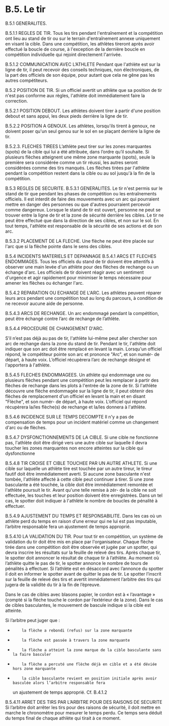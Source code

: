 # B.5. Le tir

B.5.1 GENERALITES.

B.5.1.1 REGLES DE TIR.
Tous les tirs pendant l'entraînement et la compétition ont lieu au stand de tir ou sur le terrain
d'entraînement annexe uniquement en visant la cible. Dans une compétition, les athlètes tireront après
avoir effectué la boucle de course, à l'exception de la dernière boucle en compétition individuelle qui rejoint
directement l'arrivée.

B.5.1.2 COMMUNICATION AVEC L’ATHLETE
Pendant que l'athlète est sur la ligne de tir, il peut recevoir des conseils techniques, non électroniques, de
la part des officiels de son équipe, pour autant que cela ne gêne pas les autres compétiteurs.

B.5.2 POSITION DE TIR.
Si un officiel avertit un athlète que sa position de tir n'est pas conforme aux règles, l'athlète doit
immédiatement faire la correction.

B.5.2.1 POSITION DEBOUT.
Les athlètes doivent tirer à partir d'une position debout et sans appui, les deux pieds derrière la ligne de tir.

B.5.2.2 POSITION A GENOUX.
Les athlètes, lorsqu'ils tirent à genoux, ne doivent poser qu'un seul genou sur le sol en se plaçant derrière
la ligne de tir.

B.5.2.3. FLECHES TIREES
L’athlète peut tirer sur les zones marquantes (spots) de la cible qui lui a été attribuée, dans l’ordre qu’il
souhaite.
Si plusieurs flèches atteignent une même zone marquante (spots), seule la première sera considérée
comme un tir réussi, les autres seront considérées comme des tirs manqués.
Les flèches tirées par l'athlète pendant la compétition restent dans la cible ou au sol jusqu'à la fin de la
compétition.

B.5.3 REGLES DE SECURITE.
B.5.3.1 GENERALITES.
Le tir n'est permis sur le stand de tir que pendant les phases de compétition ou les entraînements officiels.
Il est interdit de faire des mouvements avec un arc qui pourraient mettre en danger des personnes ou que
d'autres pourraient percevoir comme dangereux. Lorsque le stand de tir est ouvert, personne ne peut se
trouver entre la ligne de tir et la zone de sécurité derrière les cibles.
Le tir ne peut être effectué que dans la direction de ses cibles, et non sur le sol. En tout temps, l'athlète est
responsable de la sécurité de ses actions et de son arc.

B.5.3.2 PLACEMENT DE LA FLECHE.
Une flèche ne peut être placée sur l'arc que si la flèche pointe dans le sens des cibles.

B.5.4 INCIDENTS MATERIELS ET DEPANNAGE
B.5.4.1 ARCS ET FLECHES ENDOMMAGES.
Tous les officiels du stand de tir doivent être attentifs à observer une main levée d'un athlète pour des
flèches de rechange ou un échange d'arc. Les officiels de tir doivent réagir avec un sentiment d'urgence et
agir rapidement pour minimiser le temps nécessaire pour amener les flèches ou échanger l'arc.

B.5.4.2 REPARATION OU ECHANGE DE L'ARC.
Les athlètes peuvent réparer leurs arcs pendant une compétition tout au long du parcours, à condition de
ne recevoir aucune aide de personne.

B.5.4.3 ARCS DE RECHANGE.
Un arc endommagé pendant la compétition, peut être échangé contre l’arc de rechange de l’athlète.

B.5.4.4 PROCEDURE DE CHANGEMENT D'ARC.

S’il n’est pas déjà au pas de tir, l'athlète lui-même peut aller chercher son arc de rechange dans la zone du
stand de tir.
Pendant le tir, l'athlète doit indiquer que son arc doit être remplacé en levant la main. Lorsqu'un officiel
répond, le compétiteur pointe son arc et prononce "Arc", et son numér- de départ, à haute voix. L’officiel
récupèrera l’arc de rechange désigné et l'apportera à l'athlète.

B.5.4.5 FLECHES ENDOMMAGEES.
Un athlète qui endommage une ou plusieurs flèches pendant une compétition peut les remplacer à partir
des flèches de rechange dans les plots à l'entrée de la zone de tir. Si l'athlète découvre une flèche
endommagée sur la ligne de tir, il peut obtenir des flèches de remplacement d'un officiel en levant la main
et en disant "Flèche", et son numér- de départ, à haute voix. L’officiel qui répond récupèrera la/les flèche(s)
de rechange et la/les donnera à l'athlète.

B.5.4.6 INCIDENCE SUR LE TEMPS DECOMPTE
Il n'y a pas de compensation de temps pour un incident matériel comme un changement d'arc ou de flèches.

B.5.4.7 DYSFONCTIONNEMENTS DE LA CIBLE.
Si une cible ne fonctionne pas, l'athlète doit être dirigé vers une autre cible sur laquelle il devra toucher les
zones marquantes non encore atteintes sur la cible qui dysfonctionne

B.5.4.8 TIR CROISE ET CIBLE TOUCHEE PAR UN AUTRE ATHLETE.
Si une cible sur laquelle un athlète tire est touchée par un autre tireur, le tireur fautif doit être
immédiatement averti.
Si aucune zone basculante n'est tombée, l'athlète affecté à cette cible peut continuer à tirer.
Si une zone basculante a été touchée, la cible doit être immédiatement remontée et l'athlète poursuit le tir.
Avant qu'une telle remise à zér- de la cible ne soit effectuée, les touches et leur position doivent être
enregistrées. Dans un tel cas, le spotter doit indiquer à l'athlète le nombre de boucles de pénalité à
effectuer.

B.5.4.9 AJUSTEMENT DU TEMPS ET RESPONSABILITE.
Dans les cas où un athlète perd du temps en raison d’une erreur qui ne lui est pas imputable, l’arbitre
responsable fera un ajustement de temps approprié.

B.5.4.10 LA VALIDATION DU TIR.
Pour tout tir en compétition, un système de validation du tir doit être mis en place par l'organisateur. Chaque
flèche tirée dans une compétition doit être observée et jugée par un spotter, qui devra inscrire les résultats
sur la feuille de relevé des tirs.
Après chaque tir, le spotter doit annoncer le résultat de chaque tir à l’athlète.
Au moment où l’athlète quitte le pas de tir, le spotter annonce le nombre de tours de pénalités à effectuer.
Si l’athlète est en désaccord avec l’annonce du spotter il doit en informer le spotter avant de quitter le pas
de tir.
Le spotter l’inscrit sur la feuille de relevé des tirs et avertit immédiatement l’arbitre des tirs qui jugera de
la validité du tir à la fin de l’épreuve.

Dans le cas de cibles avec blasons papier, le cordon est à « l’avantage » (compté si la flèche touche le
cordon par l’extérieur de la zone).
Dans le cas de cibles basculantes, le mouvement de bascule indique si la cible est atteinte.

Si l’arbitre peut juger que :

-         la flèche a rebondi (refus) sur la zone marquante
-         la flèche est passée à travers la zone marquante
-         la flèche a atteint la zone marque de la cible basculante sans la faire basculer
-         la flèche a percuté une flèche déjà en cible et a été déviée hors zone marquante
-         la cible basculante revient en position initiale après avoir basculée alors l’arbitre responsable fera
  un ajustement de temps approprié. Cf. B.4.1.2

B.5.4.11 ARRET DES TIRS PAR L’ARBITRE POUR DES RAISONS DE SECURITE
Si l’arbitre doit arrêter les tirs pour des raisons de sécurité, il doit mettre en marche le chronomètre pour
mesurer le temps perdu.
Ce temps sera déduit du temps final de chaque athlète qui tirait à ce moment.
